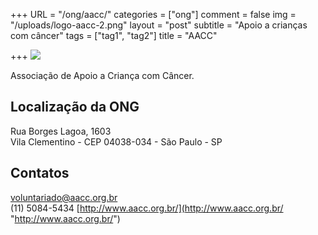+++
URL = "/ong/aacc/"
categories = ["ong"]
comment = false
img = "/uploads/logo-aacc-2.png"
layout = "post"
subtitle = "Apoio a crianças com câncer"
tags = ["tag1", "tag2"]
title = "AACC"

+++
![](/uploads/logo-aacc-2.png)

Associação de Apoio a Criança com Câncer.

## Localização da ONG

Rua Borges Lagoa, 1603  
Vila Clementino - CEP 04038-034 - São Paulo - SP

## Contatos

voluntariado@aacc.org.br  
(11) 5084-5434
[http://www.aacc.org.br/](http://www.aacc.org.br/ "http://www.aacc.org.br/")
